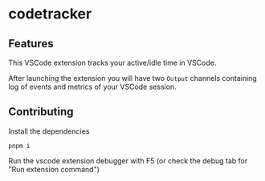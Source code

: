 # codetracker

## Features

This VSCode extension tracks your active/idle time in VSCode.

After launching the extension you will have two `Output` channels containing log of events and metrics of your VSCode session.

## Contributing

Install the dependencies

`pnpm i`

Run the vscode extension debugger with F5 (or check the debug tab for "Run extension command")